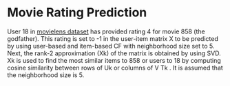 # Movie Rating Prediction
User 18 in [movielens dataset](http://grouplens.org/datasets/movielens/) has provided rating 4 for movie 858 (the godfather). This rating is set to -1 in the user-item matrix X to be predicted by using user-based and item-based CF with neighborhood size set to 5.
Next, the rank-2 approximation (Xk) of the matrix is obtained by using SVD. Xk is used to find the most similar items to 858 or users to 18 by computing cosine similarity between rows of Uk or columns of V Tk . It is assumed that the neighborhood size is 5.